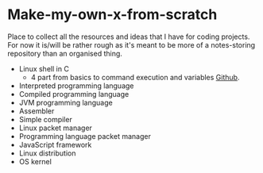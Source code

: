 # Make-my-own-x-from-scratch

Place to collect all the resources and ideas that I have for coding projects. For now it is/will be rather rough as it's meant to be more of a notes-storing repository than an organised thing.

- Linux shell in C
  - 4 part from basics to command execution and variables [Github](https://github.com/tokenrove/build-your-own-shell/issues).
- Interpreted programming language
- Compiled programming language
- JVM programming language
- Assembler
- Simple compiler
- Linux packet manager
- Programming language packet manager
- JavaScript framework
- Linux distribution
- OS kernel
